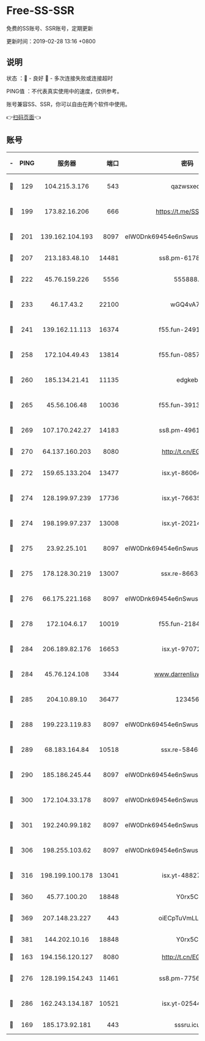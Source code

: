 # Free-SS-SSR

免费的SS账号、SSR账号，定期更新

更新时间：2019-02-28 13:16 +0800

## 说明

状态     ：🙂 - 良好 🙁 - 多次连接失败或连接超时

PING值   ：不代表真实使用中的速度，仅供参考。

账号兼容SS、SSR，你可以自由在两个软件中使用。

👉[扫码页面](https://liesauer.github.io/free-ss-ssr.github.io/)👈

## 账号

|-|PING|服务器|端口|密码|加密方式|区域|
|:----:|:----:|:-----:|-----:|:----:|:----:|:----:|
|🙂|129|104.215.3.176|543|qazwsxedc|aes-256-gcm|JP|
|🙂|199|173.82.16.206|666|https://t.me/SSR0000|aes-256-cfb|US|
|🙂|201|139.162.104.193|8097|eIW0Dnk69454e6nSwuspv9DmS201tQ0D|aes-256-cfb|JP|
|🙂|207|213.183.48.10|14481|ss8.pm-61788121|rc4-md5|RU|
|🙂|222|45.76.159.226|5556|555888..|aes-256-cfb|SG|
|🙂|233|46.17.43.2|22100|wGQ4vA7D|aes-256-gcm|RU|
|🙂|241|139.162.11.113|16374|f55.fun-24912847|aes-256-cfb|SG|
|🙂|258|172.104.49.43|13814|f55.fun-08578695|aes-256-cfb|SG|
|🙂|260|185.134.21.41|11135|edgkeb|aes-256-cfb|GB|
|🙂|265|45.56.106.48|10036|f55.fun-39139628|aes-256-cfb|US|
|🙂|269|107.170.242.27|14183|ss8.pm-49612822|aes-256-cfb|US|
|🙂|270|64.137.160.203|8080|http://t.cn/EGJIyrl|rc4-md5|CA|
|🙂|272|159.65.133.204|13477|isx.yt-86064845|aes-256-cfb|SG|
|🙂|274|128.199.97.239|17736|isx.yt-76635136|aes-256-cfb|SG|
|🙂|274|198.199.97.237|13008|isx.yt-20214943|aes-256-cfb|US|
|🙂|275|23.92.25.101|8097|eIW0Dnk69454e6nSwuspv9DmS201tQ0D|aes-256-cfb|US|
|🙂|275|178.128.30.219|13007|ssx.re-86635843|aes-256-cfb|SG|
|🙂|276|66.175.221.168|8097|eIW0Dnk69454e6nSwuspv9DmS201tQ0D|aes-256-cfb|US|
|🙂|278|172.104.6.17|10019|f55.fun-21841745|aes-256-cfb|US|
|🙂|284|206.189.82.176|16653|isx.yt-97072561|aes-256-cfb|SG|
|🙂|284|45.76.124.108|3344|www.darrenliuwei.com|aes-256-cfb|AU|
|🙂|285|204.10.89.10|36477|123456|aes-256-cfb|US|
|🙂|288|199.223.119.83|8097|eIW0Dnk69454e6nSwuspv9DmS201tQ0D|aes-256-cfb|US|
|🙂|289|68.183.164.84|10518|ssx.re-58465857|aes-256-cfb|US|
|🙂|290|185.186.245.44|8097|eIW0Dnk69454e6nSwuspv9DmS201tQ0D|aes-256-cfb|NL|
|🙂|300|172.104.33.178|8097|eIW0Dnk69454e6nSwuspv9DmS201tQ0D|aes-256-cfb|SG|
|🙂|301|192.240.99.182|8097|eIW0Dnk69454e6nSwuspv9DmS201tQ0D|aes-256-cfb|US|
|🙂|306|198.255.103.62|8097|eIW0Dnk69454e6nSwuspv9DmS201tQ0D|aes-256-cfb|US|
|🙂|316|198.199.100.178|13041|isx.yt-48827241|aes-256-cfb|US|
|🙂|360|45.77.100.20|18848|Y0rx5C|rc4-md5|US|
|🙂|369|207.148.23.227|443|oiECpTuVmLLxk4Ts|aes-256-cfb|US|
|🙂|381|144.202.10.16|18848|Y0rx5C|rc4-md5|US|
|🙂|163|194.156.120.127|8080|http://t.cn/EGJIyrl|rc4-md5|RU|
|🙂|276|128.199.154.243|11461|ss8.pm-77562719|aes-256-cfb|SG|
|🙂|286|162.243.134.187|10521|isx.yt-02544652|aes-256-cfb|US|
|🙁|169|185.173.92.181|443|sssru.icu|rc4-md5|RU|
